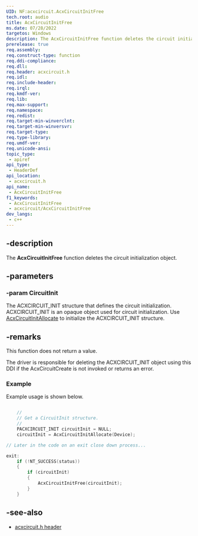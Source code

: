 ```yaml
---
UID: NF:acxcircuit.AcxCircuitInitFree
tech.root: audio
title: AcxCircuitInitFree
ms.date: 07/28/2022
targetos: Windows
description: The AcxCircuitInitFree function deletes the circuit initialization object.
prerelease: true
req.assembly: 
req.construct-type: function
req.ddi-compliance: 
req.dll: 
req.header: acxcircuit.h
req.idl: 
req.include-header: 
req.irql: 
req.kmdf-ver: 
req.lib: 
req.max-support: 
req.namespace: 
req.redist: 
req.target-min-winverclnt: 
req.target-min-winversvr: 
req.target-type: 
req.type-library: 
req.umdf-ver: 
req.unicode-ansi: 
topic_type:
 - apiref
api_type:
 - HeaderDef
api_location:
 - acxcircuit.h
api_name:
 - AcxCircuitInitFree
f1_keywords:
 - AcxCircuitInitFree
 - acxcircuit/AcxCircuitInitFree
dev_langs:
 - c++
---
```


## -description

The **AcxCircuitInitFree** function deletes the circuit initialization object.

## -parameters

### -param CircuitInit

The ACXCIRCUIT_INIT structure that defines the circuit initialization. ACXCIRCUIT_INIT is an opaque object used for circuit initialization. Use [AcxCircuitInitAllocate](nf-acxcircuit-acxcircuitinitallocate.md) to initialize the ACXCIRCUIT_INIT structure.

## -remarks

This function does not return a value.

The driver is responsible for deleting the ACXCIRCUIT_INIT object using this DDI if the AcxCircuitCreate is not invoked or returns an error.

### Example

Example usage is shown below.

```cpp

    //
    // Get a CircuitInit structure.
    //
    PACXCIRCUIT_INIT circuitInit = NULL;
    circuitInit = AcxCircuitInitAllocate(Device);

// Later in the code on an exit close down process...

exit:
    if (!NT_SUCCESS(status))
    {
        if (circuitInit)
        {
            AcxCircuitInitFree(circuitInit);
        }
    }

```

## -see-also

- [acxcircuit.h header](index.md)

